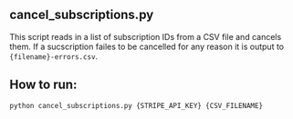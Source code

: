 cancel_subscriptions.py
-----------------------

This script reads in a list of subscription IDs from a CSV file and cancels them. If a sucscription failes to be cancelled for any reason it is output to `{filename}-errors.csv`.

How to run:
-----------
`python cancel_subscriptions.py {STRIPE_API_KEY} {CSV_FILENAME}`
